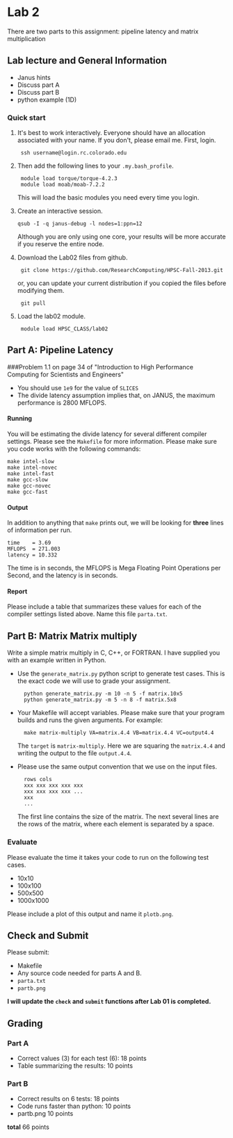 # Lab 2

There are two parts to this assignment: pipeline latency and matrix multiplication

## Lab lecture and General Information
- Janus hints 
- Discuss part A
- Discuss part B
- python example (1D)

### Quick start

1. It's best to work interactively.  Everyone should have an allocation associated with your name.  If you don't, 
please email me.  First, login.

        ssh username@login.rc.colorado.edu

2. Then add the following lines to your `.my.bash_profile`.

        module load torque/torque-4.2.3
        module load moab/moab-7.2.2 

    This will load the basic modules you need every time you login.  

3.  Create an interactive session.

        qsub -I -q janus-debug -l nodes=1:ppn=12

    Although you are only using one core, your results will be more accurate if you reserve the entire node. 

4. Download the Lab02 files from github.
    
        git clone https://github.com/ResearchComputing/HPSC-Fall-2013.git

    or, you can update your current distribution if you copied the files before modifying them.

        git pull

5. Load the lab02 module.
    
        module load HPSC_CLASS/lab02

## Part A: Pipeline Latency

###Problem 1.1 on page 34 of "Introduction to High Performance Computing for Scientists and Engineers"

- You should use `1e9` for the value of `SLICES`
- The divide latency assumption implies that, on JANUS, the maximum performance is 2800 MFLOPS.

#### Running

You will be estimating the divide latency for several different compiler settings.  Please see the 
`Makefile` for more information.  Please make sure you code works with the following commands:

    make intel-slow
    make intel-novec
    make intel-fast
    make gcc-slow
    make gcc-novec
    make gcc-fast

#### Output

In addition to anything that `make` prints out, we will be looking for <b>three</b> lines of information per run.

    time    = 3.69
    MFLOPS  = 271.003
    latency = 10.332

The time is in seconds, the MFLOPS is Mega Floating Point Operations per Second, and the latency is in seconds.

#### Report

Please include a table that summarizes these values for each of the compiler settings listed above.  Name this file `parta.txt`.


## Part B: Matrix Matrix multiply

Write a simple matrix multiply in C, C++, or FORTRAN.  I have supplied you with an example written in Python.
- Use the `generate_matrix.py` python script to generate test cases.  This is the exact code we will use to grade your
assignment. 

        python generate_matrix.py -m 10 -n 5 -f matrix.10x5
        python generate_matrix.py -m 5 -n 8 -f matrix.5x8


- Your Makefile will accept variables.  Please make sure that your program builds and runs the given arguments.  For example:

        make matrix-multiply VA=matrix.4.4 VB=matrix.4.4 VC=output4.4

    The `target` is `matrix-multiply`. Here we are squaring the `matrix.4.4` and writing the output to the file `output.4.4`.

- Please use the same output convention that we use on the input files.

        rows cols
        xxx xxx xxx xxx xxx
        xxx xxx xxx xxx ...
        xxx
        ...

    The first line contains the size of the matrix.  The next several lines are the rows of the matrix, where each element is separated by a space.

### Evaluate

Please evaluate the time it takes your code to run on the following test cases.

- 10x10
- 100x100
- 500x500
- 1000x1000

Please include a plot of this output and name it `plotb.png`.

## Check and Submit

Please submit:
- Makefile
- Any source code needed for parts A and B.
- `parta.txt`
- `partb.png`

<b> I will update the `check` and `submit` functions after Lab 01 is completed. </b>

## Grading

### Part A

- Correct values (3) for each test (6):   18 points
- Table summarizing the results:          10 points

### Part B
- Correct results on 6 tests:         18 points
- Code runs faster than python:       10 points
- partb.png  10 points

<b>total</b> 66 points























	
	